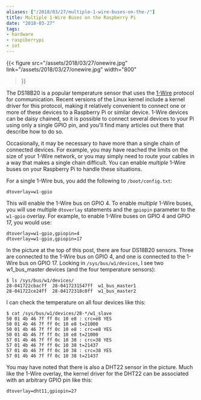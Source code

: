 ```yaml
---
aliases: ["/2018/03/27/multiple-1-wire-buses-on-the-/"]
title: Multiple 1-Wire Buses on the Raspberry Pi
date: "2018-03-27"
tags:
- hardware
- raspiberrypi
- iot
---
```


{{< figure
src="/assets/2018/03/27/onewire.jpg"
link="/assets/2018/03/27/onewire.jpg"
width="800"
>}}

The DS18B20 is a popular temperature sensor that uses the [1-Wire][]
protocol for communication. Recent versions of the Linux kernel
include a kernel driver for this protocol, making it relatively
convenient to connect one or more of these devices to a Raspberry Pi
or similar device.  1-Wire devices can be daisy chained, so it is
possible to connect several devices to your Pi using only a single
GPIO pin, and you'll find many articles out there that describe how to
do so.

[1-wire]: https://en.wikipedia.org/wiki/1-Wire

Occasionally, it may be necessary to have more than a single chain of
connected devices.  For example, you may have reached the limits on
the size of your 1-Wire network, or you may simply need to route your
cables in a way that makes a single chain difficult.  You can enable
*multiple* 1-Wire buses on your Raspberry Pi to handle these
situations.

For a single 1-Wire bus, you add the following to `/boot/config.txt`:

    dtoverlay=w1-gpio

This will enable the 1-Wire bus on GPIO 4.  To enable *multiple*
1-Wire buses, you will use multiple `dtoverlay` statements and the
`gpiopin` parameter to the `w1-gpio` overlay.  For example, to enable
1-Wire buses on GPIO 4 and GPIO 17, you would use:

    dtoverlay=w1-gpio,gpiopin=4
    dtoverlay=w1-gpio,gpiopin=17

In the picture at the top of this post, there are four DS18B20
sensors.  Three are connected to the 1-Wire bus on GPIO 4, and one is
connected to the 1-Wire bus on GPIO 17.  Looking in
`/sys/bus/w1/devices`, I see two w1_bus_master devices (and the four
temperature sensors):

    $ ls /sys/bus/w1/devices/
    28-041722cbacff  28-0417231547ff  w1_bus_master1
    28-041722ce24ff  28-04172318c0ff  w1_bus_master2

I can check the temperature on all four devices like this:

    $ cat /sys/bus/w1/devices/28-*/w1_slave
    50 01 4b 46 7f ff 0c 10 e8 : crc=e8 YES
    50 01 4b 46 7f ff 0c 10 e8 t=21000
    50 01 4b 46 7f ff 0c 10 e8 : crc=e8 YES
    50 01 4b 46 7f ff 0c 10 e8 t=21000
    57 01 4b 46 7f ff 0c 10 38 : crc=38 YES
    57 01 4b 46 7f ff 0c 10 38 t=21437
    57 01 4b 46 7f ff 0c 10 38 : crc=38 YES
    57 01 4b 46 7f ff 0c 10 38 t=21437

You may have noted that there is also a DHT22 sensor in the picture.
Much like the 1-Wire overlay, the kernel driver for the DHT22 can be
associated with an arbitrary GPIO pin like this:

    dtoverlay=dht11,gpiopin=27
